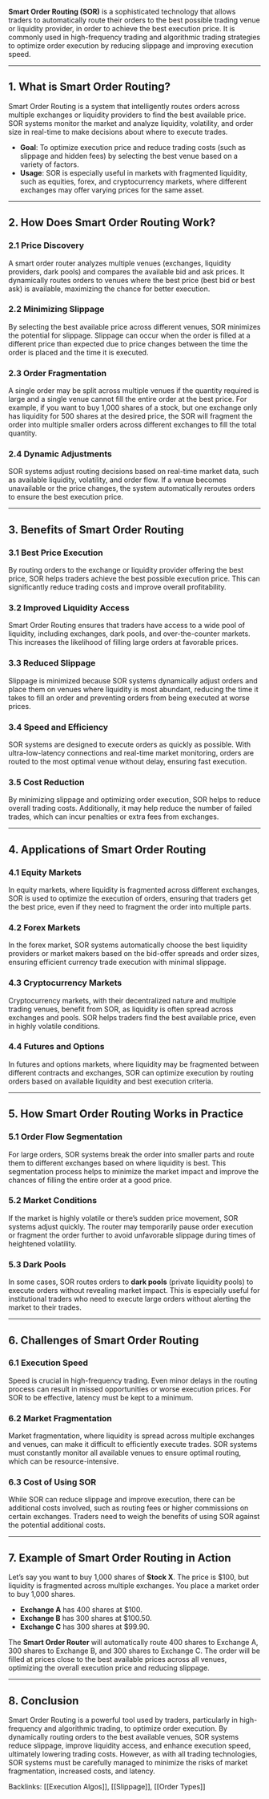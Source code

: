 **Smart Order Routing (SOR)** is a sophisticated technology that allows traders to automatically route their orders to the best possible trading venue or liquidity provider, in order to achieve the best execution price. It is commonly used in high-frequency trading and algorithmic trading strategies to optimize order execution by reducing slippage and improving execution speed.

---

## 1. **What is Smart Order Routing?**

Smart Order Routing is a system that intelligently routes orders across multiple exchanges or liquidity providers to find the best available price. SOR systems monitor the market and analyze liquidity, volatility, and order size in real-time to make decisions about where to execute trades.

- **Goal**: To optimize execution price and reduce trading costs (such as slippage and hidden fees) by selecting the best venue based on a variety of factors.
- **Usage**: SOR is especially useful in markets with fragmented liquidity, such as equities, forex, and cryptocurrency markets, where different exchanges may offer varying prices for the same asset.

---

## 2. **How Does Smart Order Routing Work?**

### 2.1 **Price Discovery**
A smart order router analyzes multiple venues (exchanges, liquidity providers, dark pools) and compares the available bid and ask prices. It dynamically routes orders to venues where the best price (best bid or best ask) is available, maximizing the chance for better execution.

### 2.2 **Minimizing Slippage**
By selecting the best available price across different venues, SOR minimizes the potential for slippage. Slippage can occur when the order is filled at a different price than expected due to price changes between the time the order is placed and the time it is executed.

### 2.3 **Order Fragmentation**
A single order may be split across multiple venues if the quantity required is large and a single venue cannot fill the entire order at the best price. For example, if you want to buy 1,000 shares of a stock, but one exchange only has liquidity for 500 shares at the desired price, the SOR will fragment the order into multiple smaller orders across different exchanges to fill the total quantity.

### 2.4 **Dynamic Adjustments**
SOR systems adjust routing decisions based on real-time market data, such as available liquidity, volatility, and order flow. If a venue becomes unavailable or the price changes, the system automatically reroutes orders to ensure the best execution price.

---

## 3. **Benefits of Smart Order Routing**

### 3.1 **Best Price Execution**
By routing orders to the exchange or liquidity provider offering the best price, SOR helps traders achieve the best possible execution price. This can significantly reduce trading costs and improve overall profitability.

### 3.2 **Improved Liquidity Access**
Smart Order Routing ensures that traders have access to a wide pool of liquidity, including exchanges, dark pools, and over-the-counter markets. This increases the likelihood of filling large orders at favorable prices.

### 3.3 **Reduced Slippage**
Slippage is minimized because SOR systems dynamically adjust orders and place them on venues where liquidity is most abundant, reducing the time it takes to fill an order and preventing orders from being executed at worse prices.

### 3.4 **Speed and Efficiency**
SOR systems are designed to execute orders as quickly as possible. With ultra-low-latency connections and real-time market monitoring, orders are routed to the most optimal venue without delay, ensuring fast execution.

### 3.5 **Cost Reduction**
By minimizing slippage and optimizing order execution, SOR helps to reduce overall trading costs. Additionally, it may help reduce the number of failed trades, which can incur penalties or extra fees from exchanges.

---

## 4. **Applications of Smart Order Routing**

### 4.1 **Equity Markets**
In equity markets, where liquidity is fragmented across different exchanges, SOR is used to optimize the execution of orders, ensuring that traders get the best price, even if they need to fragment the order into multiple parts.

### 4.2 **Forex Markets**
In the forex market, SOR systems automatically choose the best liquidity providers or market makers based on the bid-offer spreads and order sizes, ensuring efficient currency trade execution with minimal slippage.

### 4.3 **Cryptocurrency Markets**
Cryptocurrency markets, with their decentralized nature and multiple trading venues, benefit from SOR, as liquidity is often spread across exchanges and pools. SOR helps traders find the best available price, even in highly volatile conditions.

### 4.4 **Futures and Options**
In futures and options markets, where liquidity may be fragmented between different contracts and exchanges, SOR can optimize execution by routing orders based on available liquidity and best execution criteria.

---

## 5. **How Smart Order Routing Works in Practice**

### 5.1 **Order Flow Segmentation**
For large orders, SOR systems break the order into smaller parts and route them to different exchanges based on where liquidity is best. This segmentation process helps to minimize the market impact and improve the chances of filling the entire order at a good price.

### 5.2 **Market Conditions**
If the market is highly volatile or there’s sudden price movement, SOR systems adjust quickly. The router may temporarily pause order execution or fragment the order further to avoid unfavorable slippage during times of heightened volatility.

### 5.3 **Dark Pools**
In some cases, SOR routes orders to **dark pools** (private liquidity pools) to execute orders without revealing market impact. This is especially useful for institutional traders who need to execute large orders without alerting the market to their trades.

---

## 6. **Challenges of Smart Order Routing**

### 6.1 **Execution Speed**
Speed is crucial in high-frequency trading. Even minor delays in the routing process can result in missed opportunities or worse execution prices. For SOR to be effective, latency must be kept to a minimum.

### 6.2 **Market Fragmentation**
Market fragmentation, where liquidity is spread across multiple exchanges and venues, can make it difficult to efficiently execute trades. SOR systems must constantly monitor all available venues to ensure optimal routing, which can be resource-intensive.

### 6.3 **Cost of Using SOR**
While SOR can reduce slippage and improve execution, there can be additional costs involved, such as routing fees or higher commissions on certain exchanges. Traders need to weigh the benefits of using SOR against the potential additional costs.

---

## 7. **Example of Smart Order Routing in Action**

Let’s say you want to buy 1,000 shares of **Stock X**. The price is $100, but liquidity is fragmented across multiple exchanges. You place a market order to buy 1,000 shares.

- **Exchange A** has 400 shares at $100.
- **Exchange B** has 300 shares at $100.50.
- **Exchange C** has 300 shares at $99.90.

The **Smart Order Router** will automatically route 400 shares to Exchange A, 300 shares to Exchange B, and 300 shares to Exchange C. The order will be filled at prices close to the best available prices across all venues, optimizing the overall execution price and reducing slippage.

---

## 8. **Conclusion**

Smart Order Routing is a powerful tool used by traders, particularly in high-frequency and algorithmic trading, to optimize order execution. By dynamically routing orders to the best available venues, SOR systems reduce slippage, improve liquidity access, and enhance execution speed, ultimately lowering trading costs. However, as with all trading technologies, SOR systems must be carefully managed to minimize the risks of market fragmentation, increased costs, and latency.

Backlinks: [[Execution Algos]], [[Slippage]], [[Order Types]]